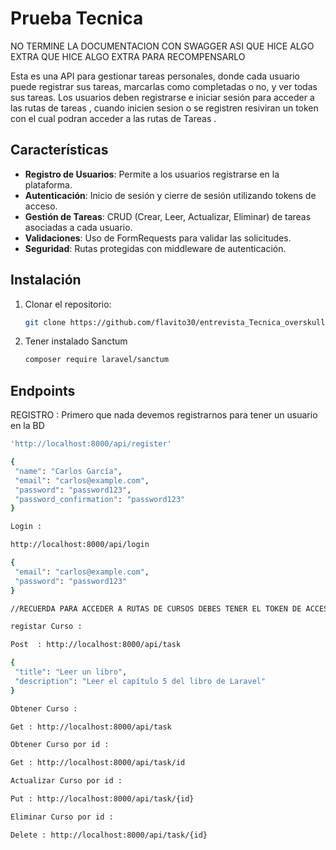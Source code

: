 # Prueba Tecnica

NO TERMINE LA DOCUMENTACION CON SWAGGER ASI QUE HICE ALGO EXTRA QUE HICE ALGO EXTRA PARA RECOMPENSARLO

Esta es una API para gestionar tareas personales, donde cada usuario puede registrar sus tareas, marcarlas como completadas o no, y ver todas sus tareas. Los usuarios deben registrarse e iniciar sesión para acceder a las rutas de tareas , cuando inicien sesion o se registren resiviran un token con el cual podran acceder a las rutas de Tareas .


## Características

- **Registro de Usuarios**: Permite a los usuarios registrarse en la plataforma.
- **Autenticación**: Inicio de sesión y cierre de sesión utilizando tokens de acceso.
- **Gestión de Tareas**: CRUD (Crear, Leer, Actualizar, Eliminar) de tareas asociadas a cada usuario.
- **Validaciones**: Uso de FormRequests para validar las solicitudes.
- **Seguridad**: Rutas protegidas con middleware de autenticación.


## Instalación

1. Clonar el repositorio:

   ```bash
   git clone https://github.com/flavito30/entrevista_Tecnica_overskull.git

2. Tener instalado Sanctum 
      ```bash
   composer require laravel/sanctum

## Endpoints
 REGISTRO : 
 Primero que nada devemos registrarnos para tener un usuario en la BD
   ```bash
   'http://localhost:8000/api/register'
 
 {
    "name": "Carlos García",
    "email": "carlos@example.com",
    "password": "password123",
    "password_confirmation": "password123"
 }

Login : 

http://localhost:8000/api/login

{
    "email": "carlos@example.com",
    "password": "password123"
}

//RECUERDA PARA ACCEDER A RUTAS DE CURSOS DEBES TENER EL TOKEN DE ACCESO PROPORCIANDO AL MOMENTO DE LOGEARTE O REGISTRATE Y PEGARLO EN EL BEARER TOKEN

registar Curso : 

   Post  : http://localhost:8000/api/task

   {
    "title": "Leer un libro",
    "description": "Leer el capítulo 5 del libro de Laravel"
   }

Obtener Curso :

   Get : http://localhost:8000/api/task

Obtener Curso por id : 

   Get : http://localhost:8000/api/task/id

Actualizar Curso por id : 

   Put : http://localhost:8000/api/task/{id}

Eliminar Curso por id : 

   Delete : http://localhost:8000/api/task/{id}

